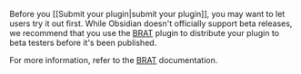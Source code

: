 Before you [[Submit your plugin|submit your plugin]], you may want to let users try it out first. While Obsidian doesn't officially support beta releases, we recommend that you use the [BRAT](https://github.com/TfTHacker/obsidian42-brat) plugin to distribute your plugin to beta testers before it's been published.

For more information, refer to the [BRAT](https://github.com/TfTHacker/obsidian42-brat/blob/main/README.md) documentation.
